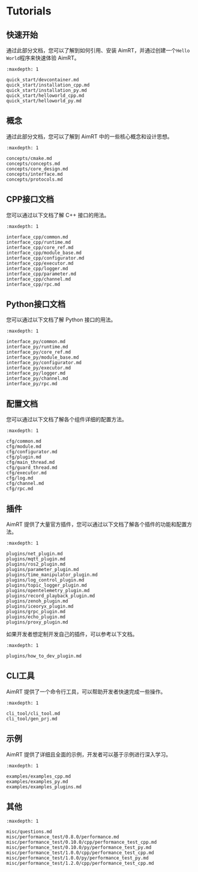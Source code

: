 # Tutorials


## 快速开始

通过此部分文档，您可以了解到如何引用、安装 AimRT，并通过创建一个`Hello World`程序来快速体验 AimRT。

```{toctree}
:maxdepth: 1

quick_start/devcontainer.md
quick_start/installation_cpp.md
quick_start/installation_py.md
quick_start/helloworld_cpp.md
quick_start/helloworld_py.md
```

## 概念

通过此部分文档，您可以了解到 AimRT 中的一些核心概念和设计思想。


```{toctree}
:maxdepth: 1

concepts/cmake.md
concepts/concepts.md
concepts/core_design.md
concepts/interface.md
concepts/protocols.md
```

## CPP接口文档

您可以通过以下文档了解 C++ 接口的用法。

```{toctree}
:maxdepth: 1

interface_cpp/common.md
interface_cpp/runtime.md
interface_cpp/core_ref.md
interface_cpp/module_base.md
interface_cpp/configurator.md
interface_cpp/executor.md
interface_cpp/logger.md
interface_cpp/parameter.md
interface_cpp/channel.md
interface_cpp/rpc.md
```

## Python接口文档

您可以通过以下文档了解 Python 接口的用法。

```{toctree}
:maxdepth: 1

interface_py/common.md
interface_py/runtime.md
interface_py/core_ref.md
interface_py/module_base.md
interface_py/configurator.md
interface_py/executor.md
interface_py/logger.md
interface_py/channel.md
interface_py/rpc.md
```

## 配置文档

您可以通过以下文档了解各个组件详细的配置方法。

```{toctree}
:maxdepth: 1

cfg/common.md
cfg/module.md
cfg/configurator.md
cfg/plugin.md
cfg/main_thread.md
cfg/guard_thread.md
cfg/executor.md
cfg/log.md
cfg/channel.md
cfg/rpc.md
```

## 插件

AimRT 提供了大量官方插件，您可以通过以下文档了解各个插件的功能和配置方法。

```{toctree}
:maxdepth: 1

plugins/net_plugin.md
plugins/mqtt_plugin.md
plugins/ros2_plugin.md
plugins/parameter_plugin.md
plugins/time_manipulator_plugin.md
plugins/log_control_plugin.md
plugins/topic_logger_plugin.md
plugins/opentelemetry_plugin.md
plugins/record_playback_plugin.md
plugins/zenoh_plugin.md
plugins/iceoryx_plugin.md
plugins/grpc_plugin.md
plugins/echo_plugin.md
plugins/proxy_plugin.md
```

如果开发者想定制开发自己的插件，可以参考以下文档。
```{toctree}
:maxdepth: 1

plugins/how_to_dev_plugin.md
```


## CLI工具

AimRT 提供了一个命令行工具，可以帮助开发者快速完成一些操作。

```{toctree}
:maxdepth: 1

cli_tool/cli_tool.md
cli_tool/gen_prj.md
```


## 示例

AimRT 提供了详细且全面的示例，开发者可以基于示例进行深入学习。

```{toctree}
:maxdepth: 1

examples/examples_cpp.md
examples/examples_py.md
examples/examples_plugins.md
```

## 其他

```{toctree}
:maxdepth: 1

misc/questions.md
misc/performance_test/0.8.0/performance.md
misc/performance_test/0.10.0/cpp/performance_test_cpp.md
misc/performance_test/0.10.0/py/performance_test_py.md
misc/performance_test/1.0.0/cpp/performance_test_cpp.md
misc/performance_test/1.0.0/py/performance_test_py.md
misc/performance_test/1.2.0/cpp/performance_test_cpp.md
```
